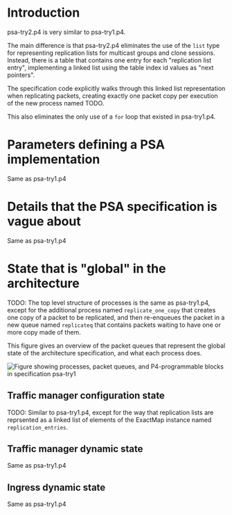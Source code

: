 # Introduction

psa-try2.p4 is very similar to psa-try1.p4.

The main difference is that psa-try2.p4 eliminates the use of the
`list` type for representing replication lists for multicast groups
and clone sessions.  Instead, there is a table that contains one entry
for each "replication list entry", implementing a linked list using
the table index id values as "next pointers".

The specification code explicitly walks through this linked list
representation when replicating packets, creating exactly one packet
copy per execution of the new process named TODO.

This also eliminates the only use of a `for` loop that existed in
psa-try1.p4.


# Parameters defining a PSA implementation

Same as psa-try1.p4


# Details that the PSA specification is vague about

Same as psa-try1.p4


# State that is "global" in the architecture

TODO: The top level structure of processes is the same as psa-try1.p4,
except for the additional process named `replicate_one_copy` that
creates one copy of a packet to be replicated, and then re-enqueues
the packet in a new queue named `replicateq` that contains packets
waiting to have one or more copy made of them.

This figure gives an overview of the packet queues that represent the
global state of the architecture specification, and what each process
does.

<img src="psa-try1-figure.png"
alt="Figure showing processes, packet queues, and P4-programmable blocks in specification psa-try1"
align="center"/>


## Traffic manager configuration state

TODO: Similar to psa-try1.p4, except for the way that replication
lists are reprsented as a linked list of elements of the ExactMap
instance named `replication_entries`.


## Traffic manager dynamic state

Same as psa-try1.p4


## Ingress dynamic state

Same as psa-try1.p4
